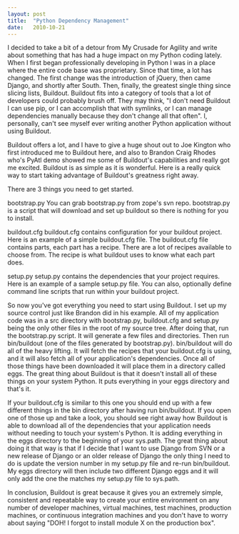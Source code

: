 ```yaml
---
layout: post
title:  "Python Dependency Management"
date:   2010-10-21
---
```


I decided to take a bit of a detour from My Crusade for Agility and write about
something that has had a huge impact on my Python coding lately. When I first
began professionally developing in Python I was in a place where the entire
code base was proprietary. Since that time, a lot has changed. The first change
was the introduction of jQuery, then came Django, and shortly after South. Then, finally, the greatest single thing since slicing lists, Buildout.
Buildout fits into a category of tools that a lot of developers could probably
brush off. They may think, "I don't need Buildout I can use pip, or I can
accomplish that with symlinks, or I can manage dependencies manually because
they don't change all that often". I, personally, can't see myself ever writing
another Python application without using Buildout.


Buildout offers a lot, and I have to give a huge shout out to Joe Kington who
first introduced me to Buildout here, and also to Brandon Craig Rhodes who's
PyAtl demo showed me some of Buildout's capabilities and really got me excited.
Buildout is as simple as it is wonderful. Here is a really quick way to start
taking advantage of Buildout's greatness right away.


There are 3 things you need to get started.


bootstrap.py
You can grab bootstrap.py from zope's svn repo. bootstrap.py is a script that
will download and set up buildout so there is nothing for you to install.


buildout.cfg
buildout.cfg contains configuration for your buildout project. Here is an
example of a simple buildout.cfg file. The buildout.cfg file contains parts,
each part has a recipe. There are a lot of recipes available to choose from.
The recipe is what buildout uses to know what each part does.


setup.py
setup.py contains the dependencies that your project requires. Here is an example
of a sample setup.py file. You can also, optionally define command line scripts
that run within your buildout project.


So now you've got everything you need to start using Buildout. I set up my source
control just like Brandon did in his example. All of my application code was in
a src directory with bootstrap.py, buildout.cfg and setup.py being the only other
files in the root of my source tree. After doing that, run the bootstrap.py
script. It will generate a few files and directories. Then run bin/buildout (one
of the files generated by bootstrap.py). bin/buildout will do all of the heavy
lifting. It will fetch the recipes that your buildout.cfg is using, and it will
also fetch all of your application's dependencies. Once all of those things have
been downloaded it will place them in a directory called eggs. The great thing
about Buildout is that it doesn't install all of these things on your system
Python. It puts everything in your eggs directory and that's it.


If your buildout.cfg is similar to this one you should end up with a few different
things in the bin directory after having run bin/buildout. If you open one of
those up and take a look, you should see right away how Buildout is able to
download all of the dependencies that your application needs without needing to
touch your system's Python. It is adding everything in the eggs directory to the
beginning of your sys.path. The great thing about doing it that way is that if I
decide that I want to use Django from SVN or a new release of Django or an older
release of Django the only thing I need to do is update the version number in my
setup.py file and re-run bin/buildout. My eggs directory will then include two
different Django eggs and it will only add the one the matches my setup.py file
to sys.path.


In conclusion, Buildout is great because it gives you an extremely simple,
consistent and repeatable way to create your entire environment on any number of
developer machines, virtual machines, test machines, production machines, or
continuous integration machines and you don't have to worry about saying "DOH! I
forgot to install module X on the production box".
